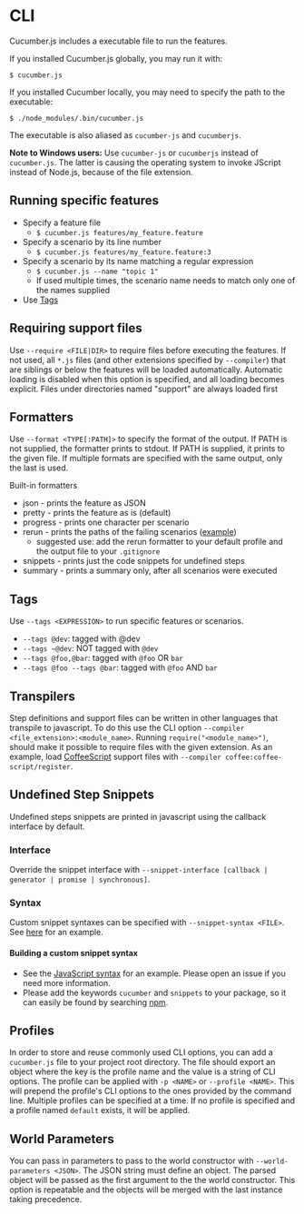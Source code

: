 # CLI

Cucumber.js includes a executable file to run the features.

If you installed Cucumber.js globally, you may run it with:

```shell
$ cucumber.js
```

If you installed Cucumber locally, you may need to specify the path to the executable:

``` shell
$ ./node_modules/.bin/cucumber.js
```

The executable is also aliased as `cucumber-js` and `cucumberjs`.

**Note to Windows users:** Use `cucumber-js` or `cucumberjs` instead of `cucumber.js`.
The latter is causing the operating system to invoke JScript instead of Node.js,
because of the file extension.

## Running specific features

* Specify a feature file
  * `$ cucumber.js features/my_feature.feature`
* Specify a scenario by its line number
  * `$ cucumber.js features/my_feature.feature:3`
* Specify a scenario by its name matching a regular expression
  * `$ cucumber.js --name "topic 1"`
  * If used multiple times, the scenario name needs to match only one of the names supplied
* Use [Tags](#tags)

## Requiring support files

Use `--require <FILE|DIR>` to require files before executing the features.
If not used, all `*.js` files (and other extensions specified by `--compiler`) that are siblings
or below the features will be loaded automatically. Automatic
loading is disabled when this option is specified, and all loading becomes explicit.
Files under directories named "support" are always loaded first

## Formatters

Use `--format <TYPE[:PATH]>` to specify the format of the output.
If PATH is not supplied, the formatter prints to stdout.
If PATH is supplied, it prints to the given file.
If multiple formats are specified with the same output, only the last is used.

Built-in formatters
* json - prints the feature as JSON
* pretty - prints the feature as is (default)
* progress - prints one character per scenario
* rerun - prints the paths of the failing scenarios ([example](/features/rerun_formatter.feature))
  * suggested use: add the rerun formatter to your default profile and the output file to your `.gitignore`
* snippets - prints just the code snippets for undefined steps
* summary - prints a summary only, after all scenarios were executed

## Tags

Use `--tags <EXPRESSION>` to run specific features or scenarios.

* `--tags @dev`: tagged with @dev
* `--tags ~@dev`: NOT tagged with `@dev`
* `--tags @foo,@bar`: tagged with `@foo` OR `bar`
* `--tags @foo --tags @bar`: tagged with `@foo` AND `bar`

## Transpilers

Step definitions and support files can be written in other languages that transpile to javascript.
To do this use the CLI option `--compiler <file_extension>:<module_name>`.
Running `require("<module_name>")`, should make it possible to require files with the given extension.
As an example, load [CoffeeScript](https://www.npmjs.com/package/coffee-script) support files with `--compiler coffee:coffee-script/register`.

## Undefined Step Snippets

Undefined steps snippets are printed in javascript using the callback interface by default.

### Interface

Override the snippet interface with `--snippet-interface [callback | generator | promise | synchronous]`.

### Syntax

Custom snippet syntaxes can be specified with `--snippet-syntax <FILE>`. See [here](/features/step_definition_snippets_custom_syntax.feature) for an example.

#### Building a custom snippet syntax

* See the [JavaScript syntax](/lib/cucumber/support_code/step_definition_snippet_builder/javascript_syntax.js) for an example. Please open an issue if you need more information.
* Please add the keywords `cucumber` and `snippets` to your package,
so it can easily be found by searching [npm](https://www.npmjs.com/search?q=cucumber+snippets).

## Profiles

In order to store and reuse commonly used CLI options, you can add a `cucumber.js` file to your project root directory. The file should export an object where the key is the profile name and the value is a string of CLI options. The profile can be applied with `-p <NAME>` or `--profile <NAME>`. This will prepend the profile's CLI options to the ones provided by the command line. Multiple profiles can be specified at a time. If no profile is specified and a profile named `default` exists, it will be applied.

## World Parameters

You can pass in parameters to pass to the world constructor with `--world-parameters <JSON>`. The JSON string must define an object. The parsed object will be passed as the first argument to the the world constructor. This option is repeatable and the objects will be merged with the last instance taking precedence.
